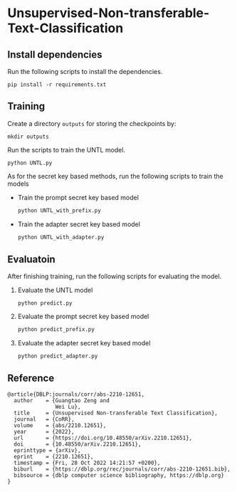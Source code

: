 # Unsupervised-Non-transferable-Text-Classification

## Install dependencies

Run the following scripts to install the dependencies.

```shell
pip install -r requirements.txt
```



## Training

Create a directory `outputs` for storing the checkpoints by:

```shell
mkdir outputs
```

Run the scripts to train the UNTL model.

```shell
python UNTL.py
```

As for the secret key based methods, run the following scripts to train the models

* Train the prompt secret key based model

  ```sh
  python UNTL_with_prefix.py
  ```

* Train the adapter secret key based model

  ```sh
  python UNTL_with_adapter.py
  ```



## Evaluatoin

After finishing training, run the following scripts for evaluating the model.

1. Evaluate the UNTL model

   ```shell
   python predict.py
   ```

2. Evaluate the prompt secret key based model

   ```sh
   python predict_prefix.py
   ```

3. Evaluate the adapter secret key based model

   ```shell
   python predict_adapter.py
   ```



## Reference

```
@article{DBLP:journals/corr/abs-2210-12651,
  author    = {Guangtao Zeng and
               Wei Lu},
  title     = {Unsupervised Non-transferable Text Classification},
  journal   = {CoRR},
  volume    = {abs/2210.12651},
  year      = {2022},
  url       = {https://doi.org/10.48550/arXiv.2210.12651},
  doi       = {10.48550/arXiv.2210.12651},
  eprinttype = {arXiv},
  eprint    = {2210.12651},
  timestamp = {Fri, 28 Oct 2022 14:21:57 +0200},
  biburl    = {https://dblp.org/rec/journals/corr/abs-2210-12651.bib},
  bibsource = {dblp computer science bibliography, https://dblp.org}
}
```


